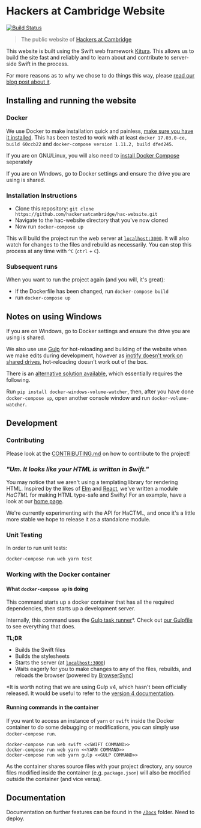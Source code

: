 # Hackers at Cambridge Website
[![Build Status](https://travis-ci.org/hackersatcambridge/hac-website.svg?branch=master)](https://travis-ci.org/hackersatcambridge/hac-website)
> The public website of [Hackers at Cambridge]()

This website is built using the Swift web framework [Kitura](https://github.com/IBM-Swift/Kitura). This allows us to build the site fast and reliably and to learn about and contribute to server-side Swift in the process.

For more reasons as to why we chose to do things this way, please [read our blog post about it](https://medium.com/hackers-at-cambridge/why-were-writing-our-website-in-swift-2e620ae7b72b).

## Installing and running the website

### Docker

We use Docker to make installation quick and painless, [make sure you have it installed](https://docs.docker.com/engine/installation/). This has been tested to work with at least `docker 17.03.0-ce, build 60ccb22` and `docker-compose version 1.11.2, build dfed245`.

If you are on GNU/Linux, you will also need to [install Docker Compose](https://docs.docker.com/compose/install/) seperately

If you are on Windows, go to Docker settings and ensure the drive you are using is shared.

### Installation Instructions

- Clone this repository:
`git clone https://github.com/hackersatcambridge/hac-website.git`
- Navigate to the hac-website directory that you've now cloned
- Now run `docker-compose up`

This will build the project run the web server at [`localhost:3000`](http://localhost:3000). It will also watch for changes to the files and rebuild as necessarily. You can stop this process at any time with `^C` (`ctrl` + `C`).

### Subsequent runs

When you want to run the project again (and you will, it's great):

- If the Dockerfile has been changed, run `docker-compose build`
- run `docker-compose up`

## Notes on using Windows
If you are on Windows, go to Docker settings and ensure the drive you are using is shared.

We also use use [Gulp](https://gulpjs.com/) for hot-reloading and building of the website when we make edits during development, however as [inotify doesn't work on shared drives](https://github.com/docker/for-win/issues/56), hot-reloading doesn't work out of the box.

There is an [alternative solution available](http://blog.subjectify.us/miscellaneous/2017/04/24/docker-for-windows-watch-bindings.html), which essentially requires the following.

Run `pip install docker-windows-volume-watcher`, then, after you have done `docker-compose up`, open another console window and run `docker-volume-watcher`.

## Development

### Contributing

Please look at the [CONTRIBUTING.md](CONTRIBUTING.md) on how to contribute to
the project!

### *"Um. It looks like your HTML is written in Swift."*

You may notice that we aren't using a templating library for rendering HTML. Inspired by the likes of [Elm](http://elm-lang.org/) and [React](https://facebook.github.io/react/), we've written a module _HaCTML_ for making HTML type-safe and Swifty! For an example, have a look at our [home page](Sources/HaCWebsiteLib/ViewModels/LandingPage.swift).

We're currently experimenting with the API for HaCTML, and once it's a little more stable we hope to release it as a standalone module.

### Unit Testing

In order to run unit tests:

```bash
docker-compose run web yarn test
```

### Working with the Docker container

#### What `docker-compose up` is doing

This command starts up a docker container that has all the required dependencies, then starts up a development server.

Internally, this command uses the [Gulp task runner](http://gulpjs.com)*. Check out [our Gulpfile](https://github.com/hackersatcambridge/hac-website/blob/master/gulpfile.js) to see everything that does.

**TL;DR**

- Builds the Swift files
- Builds the stylesheets
- Starts the server (at [`localhost:3000`](http://localhost:3000))
- Waits eagerly for you to make changes to any of the files, rebuilds, and reloads the browser (powered by [BrowserSync](https://github.com/Browsersync/browser-sync))

\*It is worth noting that we are using Gulp v4, which hasn't been officially released. It would be useful to refer to the [version 4 documentation](https://github.com/gulpjs/gulp/blob/4.0/docs/getting-started.md).

#### Running commands in the container

If you want to access an instance of `yarn` or `swift` inside the Docker container to do some debugging or modifications, you can simply use `docker-compose run`.

```
docker-compose run web swift <<SWIFT COMMAND>>
docker-compose run web yarn <<YARN COMMAND>>
docker-compose run web yarn gulp <<GULP COMMAND>>
```

As the container shares source files with your project directory, any source files modified inside the container (e.g. `package.json`) will also be modified outside the container (and vice versa).

## Documentation

Documentation on further features can be found in the [`/Docs`](/Docs) folder. Need to deploy.
